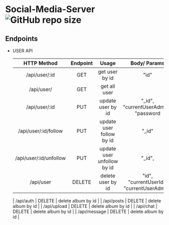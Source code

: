 # Social-Media-Server ![GitHub repo size](https://img.shields.io/github/repo-size/dhyanpatel110/Social-Media-Server)

## Endpoints

- USER API

  |      HTTP Method      | Endpoint |       Usage        |       Body/ Params        |
  | :-------------------: | :------: | :----------------: | :---------------: |
  | /api/user/:id   |   GET    |   get user by id   | "id" |
  | /api/user/ |   GET    |  get all user   |
  | /api/user/:id    |   PUT   | update user by id | "_id", "currentUserAdmin", "password   |
  | /api/user/:id/follow |   PUT    | update user follow by id | "_id" |
  | /api/user/:id/unfollow |   PUT    | update user unfollow by id | "_id", |
  | /api/user |  DELETE  | delete user by id | "id", "currentUserId", "currentUserAdmin" |


    | /api/auth |  DELETE  | delete album by id |
    | /api/posts |  DELETE  | delete album by id |
    | /api/upload |  DELETE  | delete album by id |
    | /api/chat |  DELETE  | delete album by id |
    | /api/message |  DELETE  | delete album by id |
